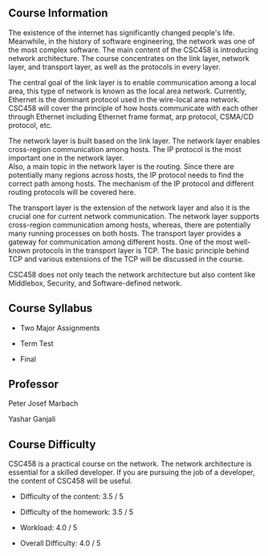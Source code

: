 ## Course Information
The existence of the internet has significantly changed people's life.  Meanwhile, in the history of software engineering, the network was one of the most complex software.  The main content of the CSC458 is introducing network architecture.  The course concentrates 
on the link layer, network layer, and transport layer, as well as the protocols in every layer.

The central goal of the link layer is to enable communication among a local area, this type of network is known as the local area network.  Currently, Ethernet is the dominant protocol used in the wire-local area network.  CSC458 will cover the principle of how hosts 
communicate with each other through Ethernet including Ethernet frame format, arp 
protocol, CSMA/CD protocol, etc.

The network layer is built based on the link layer.  The network layer enables cross-region 
communication among hosts.  The IP protocol is the most important one in the network layer.  
Also, a main topic in the network layer is the routing.  Since there are potentially many regions across hosts, the IP protocol needs to find the correct path among hosts.   The 
mechanism of the IP protocol and different routing protocols will be covered here.

The transport layer is the extension of the network layer and also it is the crucial one for current network communication.  The network layer supports cross-region communication among hosts,  whereas, there are potentially many running processes on both hosts.  The transport layer provides a gateway for communication among different hosts.  One of the most well-known protocols in the transport layer is TCP.  The basic principle behind TCP and 
various extensions of the TCP will be discussed in the course.

CSC458 does not only teach the network architecture but also content like Middlebox, 
Security, and Software-defined network.

## Course Syllabus
- Two Major Assignments

- Term Test

- Final

## Professor
Peter Josef Marbach

Yashar Ganjali

## Course Difficulty
CSC458 is a practical course on the network.  The network architecture is essential for a 
skilled developer.  If you are pursuing the job of a developer,  the content of CSC458 will be useful.

- Difficulty of the content: 3.5 / 5

- Difficulty of the homework: 3.5 / 5

- Workload: 4.0 / 5

- Overall Difficulty: 4.0 / 5